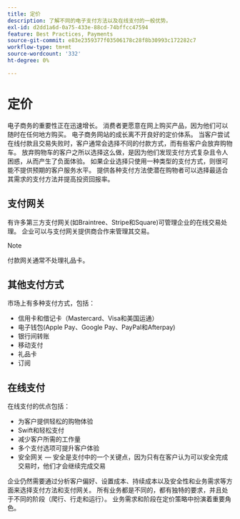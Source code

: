 ```yaml
---
title: 定价
description: 了解不同的电子支付方法以及在线支付的一般优势。
exl-id: d2dd1a6d-0a75-433e-88cd-74bffcc47594
feature: Best Practices, Payments
source-git-commit: e83e2359377f03506178c28f8b30993c172282c7
workflow-type: tm+mt
source-wordcount: '332'
ht-degree: 0%

---
```


# 定价

电子商务的重要性正在迅速增长。 消费者更愿意在网上购买产品，因为他们可以随时在任何地方购买。 电子商务网站的成长离不开良好的定价体系。 当客户尝试在线付款且交易失败时，客户通常会选择不同的付款方式，而有些客户会放弃购物车。 放弃购物车的客户之所以选择这么做，是因为他们发现支付方式复杂且令人困惑，从而产生了负面体验。 如果企业选择只使用一种类型的支付方式，则很可能不提供预期的客户服务水平。 提供各种支付方法使潜在购物者可以选择最适合其需求的支付方法并提高投资回报率。

## 支付网关

有许多第三方支付网关(如Braintree、Stripe和Square)可管理企业的在线交易处理。 企业可以与支付网关提供商合作来管理其交易。

>[!NOTE]
>
>付款网关通常不处理礼品卡。

## 其他支付方式

市场上有多种支付方式，包括：

- 信用卡和借记卡（Mastercard、Visa和美国运通）
- 电子钱包(Apple Pay、Google Pay、PayPal和Afterpay)
- 银行间转账
- 移动支付
- 礼品卡
- 订阅

## 在线支付

在线支付的优点包括：

- 为客户提供轻松的购物体验
- Swift和轻松支付
- 减少客户所需的工作量
- 多个支付选项可提升客户体验
- 安全网关 — 安全是支付中的一个关键点，因为只有在客户认为可以安全完成交易时，他们才会继续完成交易

企业仍然需要通过分析客户偏好、设置成本、持续成本以及安全性和业务需求等方面来选择支付方法和支付网关。 所有业务都是不同的，都有独特的要求，并且处于不同的阶段（爬行、行走和运行）。 业务需求和阶段在定价策略中扮演着重要角色。
